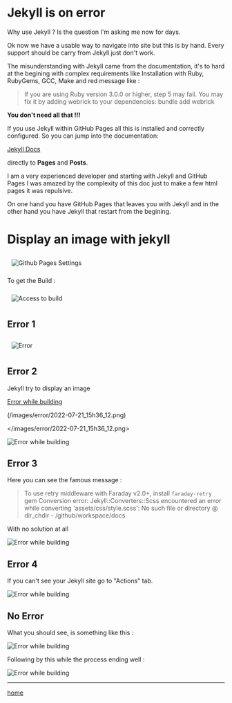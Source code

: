# Jekyll is on error

Why use Jekyll ? Is the question I'm asking me now for days.

Ok now we have a usable way to navigate into site but this is by hand. Every support should be carry from Jekyll just don't work.

The misunderstanding with Jekyll came from the documentation, it's to hard at the begining with complex requirements like Installation with Ruby, RubyGems, GCC, Make and red message like :

> If you are using Ruby version 3.0.0 or higher, step 5 may fail. You may fix it by adding webrick to your dependencies: bundle add webrick

**You don't need all that !!!**

If you use Jekyll within GitHub Pages all this is installed and correctly configured. So you can jump into the documentation:

[Jekyll Docs](https://jekyllrb.com/docs/)

directly to **Pages** and **Posts**.

I am a very experienced developer and starting with Jekyll and GitHub Pages I was amazed by the complexity of this doc just to make a few html pages it was repulsive.

On one hand you have GitHub Pages that leaves you with Jekyll and in the other hand you have Jekyll that restart from the begining.

# Display an image with jekyll

<img style="margin: 10px" src="https://github.com/mabyre/mabyre.github.io/blob/master/images/error/2022-07-21_15h36_12.png" alt="Github Pages Settings" />

To get the Build :

<img style="margin: 10px" src="https://github.com/mabyre/docs/blob/master/images/2022-12-19_15h19_55.png" alt="Access to build" />

## Error 1

<img style="margin: 10px" src="https://github.com/mabyre/docs/blob/master/images/2022-07-21_15h36_12.png" alt="Error" />

## Error 2

Jekyll try to display an image

[Error while building](/images/error/2022-07-21_15h36_12.png)

(/images/error/2022-07-21_15h36_12.png)

</images/error/2022-07-21_15h36_12.png>

![Error while building](/images/error/2022-07-21_15h36_12.png)

## Error 3

Here you can see the famous message :

> To use retry middleware with Faraday v2.0+, install `faraday-retry` gem
> Conversion error: Jekyll::Converters::Scss encountered an error while converting 'assets/css/style.scss':
> No such file or directory @ dir_chdir - /github/workspace/docs

With no solution at all

![Error while building](/images/error/2022-07-21_16h02_29.png)

## Error 4

If you can't see your Jekyll site go to "Actions" tab.

![Error while building](/images/error/2022-12-19_15h19_55.png)

## No Error

What you should see, is something like this :

![Error while building](/images/error/2022-12-22_15h58_45.png)

Following by this while the process ending well :

![Error while building](/images/error/2022-12-22_15h52_06.png)

---
[home](../home)